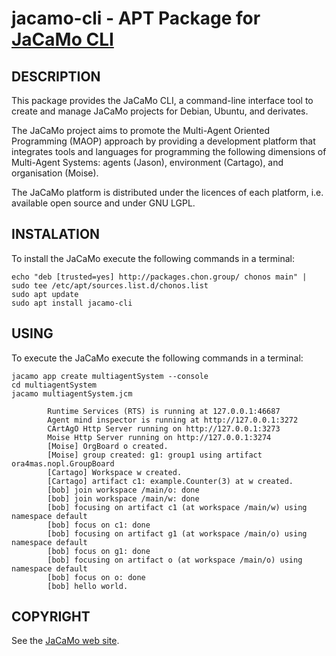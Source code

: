 # jacamo-cli - APT Package for [JaCaMo CLI](https://github.com/jacamo-lang/jacamo)

## DESCRIPTION
This package provides the JaCaMo CLI, a command-line interface tool to create and manage JaCaMo projects for Debian, Ubuntu, and derivates.

The JaCaMo project aims to promote the Multi-Agent Oriented Programming (MAOP) approach by providing a development platform that integrates tools and languages for programming the following dimensions of Multi-Agent Systems: agents (Jason), environment (Cartago), and organisation (Moise).

The JaCaMo platform is distributed under the licences of each platform, i.e. available open source and under GNU LGPL.

## INSTALATION
To install the JaCaMo execute the following commands in a terminal:
```
echo "deb [trusted=yes] http://packages.chon.group/ chonos main" | sudo tee /etc/apt/sources.list.d/chonos.list 
sudo apt update
sudo apt install jacamo-cli
```

## USING
To execute the JaCaMo execute the following commands in a terminal:
```
jacamo app create multiagentSystem --console
cd multiagentSystem
jacamo multiagentSystem.jcm 
        
        Runtime Services (RTS) is running at 127.0.0.1:46687
        Agent mind inspector is running at http://127.0.0.1:3272
        CArtAgO Http Server running on http://127.0.0.1:3273
        Moise Http Server running on http://127.0.0.1:3274
        [Moise] OrgBoard o created.
        [Moise] group created: g1: group1 using artifact ora4mas.nopl.GroupBoard
        [Cartago] Workspace w created.
        [Cartago] artifact c1: example.Counter(3) at w created.
        [bob] join workspace /main/o: done
        [bob] join workspace /main/w: done
        [bob] focusing on artifact c1 (at workspace /main/w) using namespace default
        [bob] focus on c1: done
        [bob] focusing on artifact g1 (at workspace /main/o) using namespace default
        [bob] focus on g1: done
        [bob] focusing on artifact o (at workspace /main/o) using namespace default
        [bob] focus on o: done
        [bob] hello world.
```

## COPYRIGHT
See the [JaCaMo web site](https://jacamo.sourceforge.net/).
